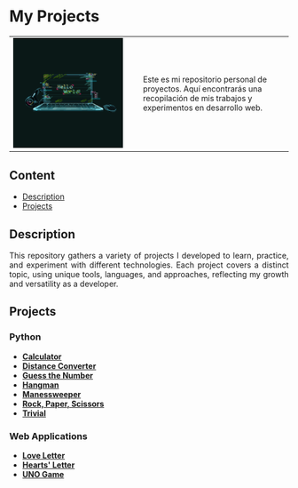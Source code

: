 # My Projects

<div align=center>
  <table>
    <tr>
      <td><img src="./extras/laptot.gif" alt="me" width="90%"></td>
      <td>Este es mi repositorio personal de proyectos. Aquí encontrarás una recopilación de mis trabajos y experimentos en desarrollo web.</td>
    </tr>
  </table>
</div>

<div align=justify>

## Content
- [Description](#description)
- [Projects](#projects)

## Description
This repository gathers a variety of projects I developed to learn, practice, and experiment with different technologies. Each project covers a distinct topic, using unique tools, languages, and approaches, reflecting my growth and versatility as a developer.

## Projects

### Python
  - [__Calculator__](./projects/python/calculator/calc.py)
  - [__Distance Converter__](./projects/python/distance_converter/dconverter.py)
  - [__Guess the Number__](./projects/python/guess_the_number/guessthenumber.py)
  - [__Hangman__](./projects/python/hangman/hangman.py)
  - [__Manessweeper__](./projects/python/manesweeper/manesweeper.py)
  - [__Rock, Paper, Scissors__](./projects/python/rock_paper_scissors/rps.py)
  - [__Trivial__](./projects/python/trivial/trivial.py)

### Web Applications
  - [__Love Letter__](./projects/web-apps/hearts_letter/index.html)
  - [__Hearts' Letter__](./projects/web-apps/hearts_letter/index.html)
  - [__UNO Game__](https://github.com/Chugani05/UNOgame.git)
